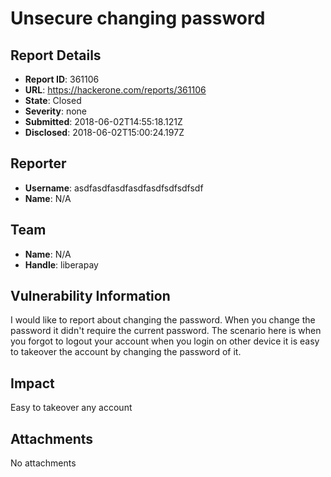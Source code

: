 # Unsecure changing password

## Report Details
- **Report ID**: 361106
- **URL**: https://hackerone.com/reports/361106
- **State**: Closed
- **Severity**: none
- **Submitted**: 2018-06-02T14:55:18.121Z
- **Disclosed**: 2018-06-02T15:00:24.197Z

## Reporter
- **Username**: asdfasdfasdfasdfasdfsdfsdfsdf
- **Name**: N/A

## Team
- **Name**: N/A
- **Handle**: liberapay

## Vulnerability Information
I would like to report about changing the password. When you change the password it didn't require the current password. The scenario here is when you forgot to logout your account when you login on other device it is easy to takeover the account by changing the password of it.

## Impact

Easy to takeover any account

## Attachments
No attachments
